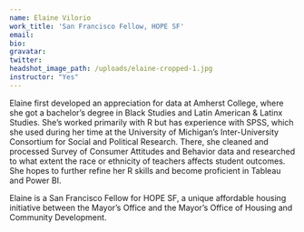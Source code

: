 ```yaml
---
name: Elaine Vilorio
work_title: 'San Francisco Fellow, HOPE SF'
email:
bio:
gravatar:
twitter:
headshot_image_path: /uploads/elaine-cropped-1.jpg
instructor: "Yes"
---
```



Elaine first developed an appreciation for data at Amherst College, where she got a bachelor’s degree in Black Studies and Latin American & Latinx Studies. She’s worked primarily with R but has experience with SPSS, which she used during her time at the University of Michigan’s Inter-University Consortium for Social and Political Research. There, she cleaned and processed Survey of Consumer Attitudes and Behavior data and researched to what extent the race or ethnicity of teachers affects student outcomes. She hopes to further refine her R skills and become proficient in Tableau and Power BI.

Elaine is a San Francisco Fellow for HOPE SF, a unique affordable housing initiative between the Mayor’s Office and the Mayor’s Office of Housing and Community Development.